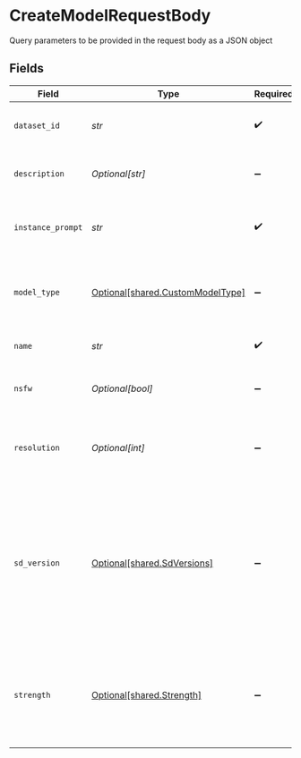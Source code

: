 # CreateModelRequestBody

Query parameters to be provided in the request body as a JSON object


## Fields

| Field                                                                                                                                      | Type                                                                                                                                       | Required                                                                                                                                   | Description                                                                                                                                |
| ------------------------------------------------------------------------------------------------------------------------------------------ | ------------------------------------------------------------------------------------------------------------------------------------------ | ------------------------------------------------------------------------------------------------------------------------------------------ | ------------------------------------------------------------------------------------------------------------------------------------------ |
| `dataset_id`                                                                                                                               | *str*                                                                                                                                      | :heavy_check_mark:                                                                                                                         | The ID of the dataset to train the model on.                                                                                               |
| `description`                                                                                                                              | *Optional[str]*                                                                                                                            | :heavy_minus_sign:                                                                                                                         | The description of the model.                                                                                                              |
| `instance_prompt`                                                                                                                          | *str*                                                                                                                                      | :heavy_check_mark:                                                                                                                         | The instance prompt to use during training.                                                                                                |
| `model_type`                                                                                                                               | [Optional[shared.CustomModelType]](../../models/shared/custommodeltype.md)                                                                 | :heavy_minus_sign:                                                                                                                         | The category the most accurately reflects the model.                                                                                       |
| `name`                                                                                                                                     | *str*                                                                                                                                      | :heavy_check_mark:                                                                                                                         | The name of the model.                                                                                                                     |
| `nsfw`                                                                                                                                     | *Optional[bool]*                                                                                                                           | :heavy_minus_sign:                                                                                                                         | Whether or not the model is NSFW.                                                                                                          |
| `resolution`                                                                                                                               | *Optional[int]*                                                                                                                            | :heavy_minus_sign:                                                                                                                         | The resolution for training. Must be 512 or 768.                                                                                           |
| `sd_version`                                                                                                                               | [Optional[shared.SdVersions]](../../models/shared/sdversions.md)                                                                           | :heavy_minus_sign:                                                                                                                         | The base version of stable diffusion to use if not using a custom model. v1_5 is 1.5, v2 is 2.1, if not specified it will default to v1_5. |
| `strength`                                                                                                                                 | [Optional[shared.Strength]](../../models/shared/strength.md)                                                                               | :heavy_minus_sign:                                                                                                                         | When training using the PIXEL_ART model type, this influences the training strength.                                                       |
